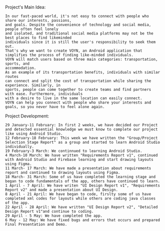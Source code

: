 Project's Main Idea:

	In our fast-paced world, it's not easy to connect with people who share our interests, passions,
	and goals. Despite the convenience of technology and social media, people often feel lonely
	and isolated, and traditional social media platforms may not be the best places to find likeminded
	individuals since it is still the user's responsibility to seek them out.
	That's why we want to create VOYN, an Android application that simplifies the process of finding like-minded individuals.
	VOYN will match users based on three main categories: transportation, sports, and
	accommodation.
	As an example of its transportation benefits, individuals with similar routes
	can connect and split the cost of transportation while sharing the experience. Similarly, in
	sports, people can come together to create teams and find partners with ease. Furthermore, individuals
	with a desire to live in the same location can easily connect.
	VOYN can help you connect with people who share your interests and goals, so you never have to feel alone again.

Project Development:
  
	29 January-11 February: In first 2 weeks, we have decided our Project and detected essential knowledge we must know to complete our project like using Android Studio.
	12 February-18 February: This week we have written the "Group/Project Selection Stage Report" as a group and started to learn Android Studio individually.
	19 February-3 March: We continnued to learning Android Studio.
	4 March-10 March: We have written "Requirements Report v1", continued with Android Studio and Firebase learning and start drawing layouts using Figma. 
	11 March- 17 March: We have made a presentation about requirements report and continued to drawing layouts using Figma. 
	18 March- 31 March: Some of us have completed the learning stage and began to code fundamentals of the app, others have continued to learn.
	1 April - 7 April: We have writen "UI Design Report v1", "Requirements Report v2" and made a presentation about UI Design.
	8 April - 21 April: We have began to code, firslty some of us have completed xml codes for layouts while others are coding java classes of the app.
	22 April - 28 April: We have written "UI Design Report v2", "Detailed Design Report v1"and continue to coding.
	29 April - 5 May: We have completed the app.
	6 May - 12 May: We have fixed bugs and errors that occurs and prepared Final Presentation and Demo.
 
